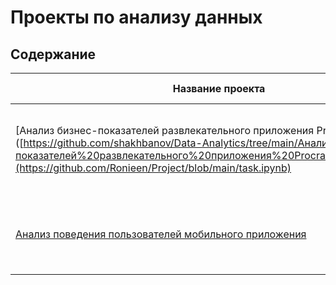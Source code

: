 # Проекты по анализу данных

## Содержание

| Название проекта                                     | Описание                                                                                   | Стек технологий                    |
|------------------------------------------------------|--------------------------------------------------------------------------------------------|------------------------------------|
| [Анализ бизнес-показателей развлекательного приложения Procrastinate Pro+]([https://github.com/shakhbanov/Data-Analytics/tree/main/Анализ%20бизнес-показателей%20развлекательного%20приложения%20Procrastinate%20Pro%2B](https://github.com/Ronieen/Project/blob/main/task.ipynb)         | Исследование бизнес-показателей и метрик приложения Procrastinate Pro+.                      | `Python`, `Pandas`, `Matplotlib`         |
| [Анализ поведения пользователей мобильного приложения](https://github.com/shakhbanov/Data-Analytics/tree/main/Анализ%20поведения%20пользователей%20мобильного%20приложения)               | Анализ данных о поведении пользователей мобильного приложения.                                | `Python`, `Pandas`, `Seaborn`            |
